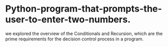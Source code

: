 # Python-program-that-prompts-the-user-to-enter-two-numbers.
we explored the overview of the Conditionals and Recursion, which are the prime requirements for the decision control process in a program.
